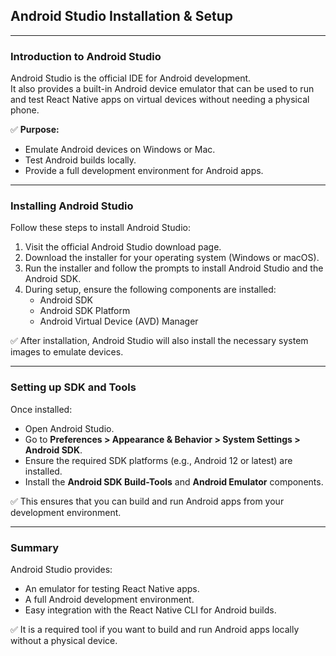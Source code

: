 ## Android Studio Installation & Setup

---

### Introduction to Android Studio

<span class="emphasis">Android Studio</span> is the official IDE for Android development.  
It also provides a built-in Android device emulator that can be used to run and test React Native apps on virtual devices without needing a physical phone.

✅ **Purpose:**

- Emulate Android devices on Windows or Mac.
- Test Android builds locally.
- Provide a full development environment for Android apps.

---

### Installing Android Studio

Follow these steps to install <span class="emphasis">Android Studio</span>:

1. Visit the official Android Studio download page.
2. Download the installer for your operating system (Windows or macOS).
3. Run the installer and follow the prompts to install Android Studio and the Android SDK.
4. During setup, ensure the following components are installed:
   - Android SDK
   - Android SDK Platform
   - Android Virtual Device (AVD) Manager

✅ After installation, Android Studio will also install the necessary system images to emulate devices.

---

### Setting up SDK and Tools

Once installed:

- Open Android Studio.
- Go to **Preferences > Appearance & Behavior > System Settings > Android SDK**.
- Ensure the required SDK platforms (e.g., Android 12 or latest) are installed.
- Install the **Android SDK Build-Tools** and **Android Emulator** components.

✅ This ensures that you can build and run Android apps from your development environment.

---

### Summary

<span class="emphasis">Android Studio</span> provides:

- An emulator for testing React Native apps.
- A full Android development environment.
- Easy integration with the React Native CLI for Android builds.

✅ It is a required tool if you want to build and run Android apps locally without a physical device.
